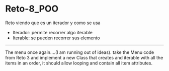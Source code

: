 # Reto-8_POO
Reto viendo que es un iterador y como se usa
- Iterador: permite recorrer algo iterable
- Iterable: se pueden recorrer sus elemento
---
The menu once again....(I am running out of ideas). 
take the Menu code from Reto 3 and implement a new Class that creates and iterable with all the items in an order, it should allow looping and contain all item attributes.
